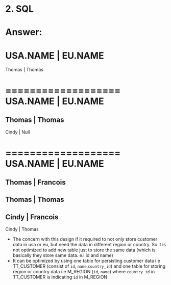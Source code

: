 # 2. SQL
Answer:
===================
USA.NAME | EU.NAME
===================
Thomas   | Thomas


===================
USA.NAME | EU.NAME
===================
Thomas   | Thomas
-------------------
Cindy    | Null


===================
USA.NAME | EU.NAME
===================
Thomas   | Francois
-------------------
Thomas   | Thomas
-------------------
Cindy    | Francois
-------------------
Cindy    | Thomas


- The concern with this design if it required to not only store customer data in usa or eu, but need the data in different region or country. So it is not optimized to add new table just to store the same data (which is basically they store same data. e.i id and name) 
- It can be optimized by using one table for persisting customer data i.e TT_CUSTOMER (consist of `id`, `name`,`country_id`) and one table for storing region or country data i.e M_REGION (`id`, `name`) where `country_id` in TT_CUSTOMER is indicating `id` in M_REGION 
